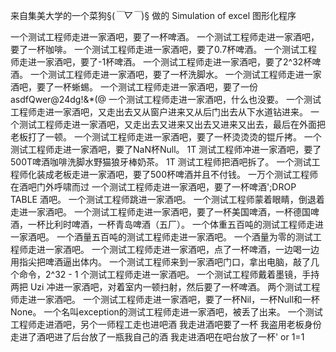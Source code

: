 来自集美大学的一个菜狗§(*￣▽￣*)§    做的 Simulation of excel 图形化程序

一个测试工程师走进一家酒吧，要了一杯啤酒。
一个测试工程师走进一家酒吧，要了一杯咖啡。
一个测试工程师走进一家酒吧，要了0.7杯啤酒。
一个测试工程师走进一家酒吧，要了-1杯啤酒。
一个测试工程师走进一家酒吧，要了2^32杯啤酒。 
一个测试工程师走进一家酒吧，要了一杯洗脚水。
一个测试工程师走进一家酒吧，要了一杯蜥蜴。
一个测试工程师走进一家酒吧，要了一份asdfQwer@24dg!&*(@ 
一个测试工程师走进一家酒吧，什么也没要。 
一个测试工程师走进一家酒吧，又走出去又从窗户进来又从后门出去从下水道钻进来。 
一个测试工程师走进一家酒吧，又走出去又进来又出去又进来又出去，最后在外面把老板打了一顿。 
一个测试工程师走进一家酒吧，要了一杯烫烫烫的锟斤拷。 
一个测试工程师走进一家酒吧，要了NaN杯Null。
1T 测试工程师冲进一家酒吧，要了500T啤酒咖啡洗脚水野猫狼牙棒奶茶。 
1T 测试工程师把酒吧拆了。 
一个测试工程师化装成老板走进一家酒吧，要了500杯啤酒并且不付钱。 
一万个测试工程师在酒吧门外呼啸而过 
一个测试工程师走进一家酒吧，要了一杯啤酒';DROP TABLE 酒吧。
一个测试工程师跳进一家酒吧。 
一个测试工程师蒙着眼睛，倒退着走进一家酒吧。 
一个测试工程师走进一家酒吧，要了一杯美国啤酒，一杯德国啤酒，一杯比利时啤酒，一杯青岛啤酒（五厂）。 
一个体重五百吨的测试工程师走进一家酒吧。
一个酒量五百吨的测试工程师走进一家酒吧。
一个酒量为零的测试工程师走进一家酒吧。 
一个测试工程师走进一家酒吧，点了一杯啤酒，一边喝一边用指尖把啤酒逼出体内。 
一个测试工程师来到一家酒吧门口，拿出电脑，敲了几个命令，2^32 - 1 个测试工程师走进一家酒吧。 
一个测试工程师戴着墨镜，手持两把 Uzi 冲进一家酒吧，对着室内一顿扫射，然后要了一杯啤酒。 两个测试工程师走进一家酒吧。 
一个测试工程师走进一家酒吧，要了一杯Nil，一杯Null和一杯None。 
一个名叫exception的测试工程师走进一家酒吧，被丢了出来。 
一个测试工程师走进酒吧，另个一师程工走也进吧酒 我走进酒吧要了一杯
我盗用老板身份走进了酒吧进了后台放了一瓶我自己的酒 
我走进酒吧在吧台放了一杯' or 1=1
